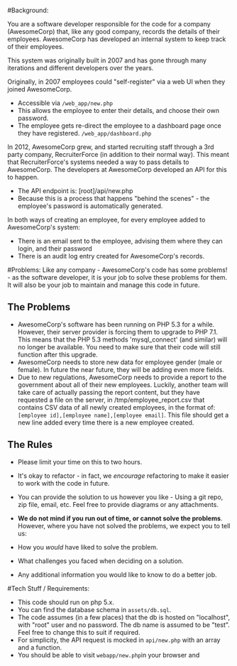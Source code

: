 #Background:

You are a software developer responsible for the code for a company (AwesomeCorp) that, like any good company, records the details of their employees. AwesomeCorp has developed an internal system to keep track of their employees. 

This system was originally built in 2007 and has gone through many iterations and different developers over the years. 

Originally, in 2007 employees could "self-register" via a web UI when they joined AwesomeCorp.
 - Accessible via `/web_app/new.php`
  - This allows the employee to enter their details, and choose their own password.
  - The employee gets re-direct the employee to a dashboard page once they have registered. `/web_app/dashboard.php`

In 2012, AwesomeCorp grew, and started recruiting staff through a 3rd party company, RecruiterForce (in addition to their normal way). This meant that RecruiterForce's systems needed a way to pass details to AwesomeCorp. The developers at AwesomeCorp developed an API for this to happen.
 - The API endpoint is: [root]/api/new.php
 - Because this is a process that happens "behind the scenes" - the employee's password is automatically generated.

In both ways of creating an employee, for every employee added to AwesomeCorp's system:
 - There is an email sent to the employee, advising them where they can login, and their password
 - There is an audit log entry created for AwesomeCorp's records.


#Problems:
Like any company - AwesomeCorp's code has some problems! - as the software developer, it is your job to solve these problems for them. It will also be your job to maintain and manage this code in future.  

## The Problems
 - AwesomeCorp's software has been running on PHP 5.3 for a while. However, their server provider is forcing them to upgrade to PHP 7.1. This means that the PHP 5.3 methods 'mysql_connect' (and similar) will no longer be available. You need to make sure that their code will still function after this upgrade.
 - AwesomeCorp needs to store new data for employee gender (male or female). In future the near future, they will be adding even more fields.
 - Due to new regulations, AwesomeCorp needs to provide a report to the government about all of their new employees. Luckily, another team will take care of actually passing the report content, but they have requested a file on the server, in /tmp/employee_report.csv that contains CSV data of all newly created employees, in the format of: `[employee id],[employee name],[employee email]`. This file should get a new line added every time there is a new employee created.

## The Rules
 - Please limit your time on this to two hours.
 - It's okay to refactor - in fact, we _encourage_ refactoring to make it easier to work with the code in future. 
 - You can provide the solution to us however you like - Using a git repo, zip file, email, etc. Feel free to provide diagrams or any attachments.
 
 - **We do not mind if you run out of time, or cannot solve the problems**. However, where you have not solved the problems, we expect you to tell us:
  - How you _would_ have liked to solve the problem.
  - What challenges you faced when deciding on a solution.
  - Any additional information you would like to know to do a better job.
  


#Tech Stuff / Requirements:
- This code should run on php 5.x. 
- You can find the database schema in `assets/db.sql`.
- The code assumes (in a few places) that the db is hosted on "localhost", with "root" user and no password. The db name is assumed to be "test". Feel free to change this to suit if required.
- For simplicity, the API request is mocked in `api/new.php` with an array and a function.
- You should be able to visit `webapp/new.php`in your browser and 




